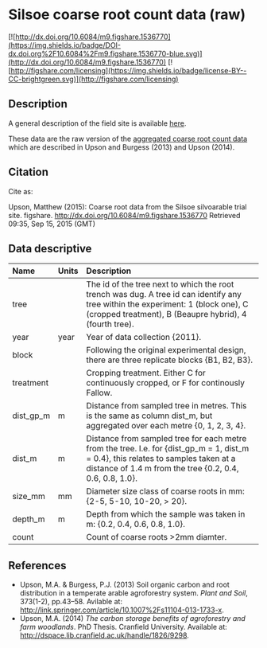 # Silsoe coarse root count data (raw)

[![http://dx.doi.org/10.6084/m9.figshare.1536770](https://img.shields.io/badge/DOI-dx.doi.org%2F10.6084%2Fm9.figshare.1536770-blue.svg)](http://dx.doi.org/10.6084/m9.figshare.1536770)
[![http://figshare.com/licensing](https://img.shields.io/badge/license-BY--CC-brightgreen.svg)](http://figshare.com/licensing)

## Description 

A general description of the field site is available [here](../).

These data are the raw version of the [aggregated coarse root count data](../silsoe_coarse_root_count_agg) which are described in Upson and Burgess (2013) and Upson (2014).

## Citation

Cite as:

Upson, Matthew (2015): Coarse root data from the Silsoe silvoarable trial site. figshare.
http://dx.doi.org/10.6084/m9.figshare.1536770
Retrieved 09:35, Sep 15, 2015 (GMT)

## Data descriptive

|Name|Units|Description|
|:---|:---|:---|
|tree|| The id of the tree next to which the root trench was dug. A tree id can identify any tree within the experiment: 1 (block one), C (cropped treatment), B (Beaupre hybrid), 4 (fourth tree).|
|year| year |Year of data collection {2011}.|
|block|| Following the original experimental design, there are three replicate blocks {B1, B2, B3}.|
|treatment|| Cropping treatment. Either C for continuously cropped, or F for continously Fallow.|
|dist_gp_m| m |Distance from sampled tree in metres. This is the same as column dist_m, but aggregated over each metre {0, 1, 2, 3, 4}.|
|dist_m| m |Distance from sampled tree for each metre from the tree. I.e. for {dist_gp_m = 1, dist_m = 0.4}, this relates to samples taken at a distance of 1.4 m from the tree {0.2, 0.4, 0.6, 0.8, 1.0}.|
|size_mm| mm | Diameter size class of coarse roots in mm: {2-5, 5-10, 10-20, > 20}.|
|depth_m| m | Depth from which the sample was taken in m: {0.2, 0.4, 0.6, 0.8, 1.0}.|
|count|| Count of coarse roots >2mm diamter.|

## References

* Upson, M.A. & Burgess, P.J. (2013) Soil organic carbon and root distribution in a temperate arable agroforestry system. *Plant and Soil*, 373(1-2), pp.43–58. Avilable at: http://link.springer.com/article/10.1007%2Fs11104-013-1733-x.
* Upson, M.A. (2014) *The carbon storage benefits of agroforestry and farm woodlands*. PhD Thesis. Cranfield University. Available at: http://dspace.lib.cranfield.ac.uk/handle/1826/9298.